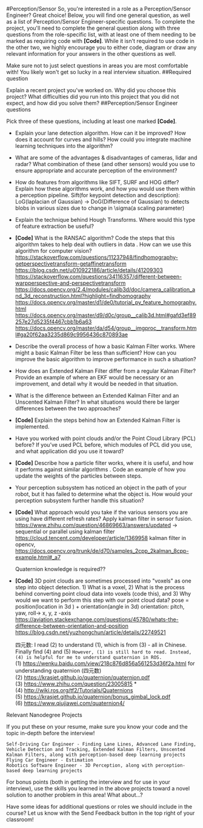#Perception/Sensor
So, you're interested in a role as a Perception/Sensor Engineer? Great choice! Below, you will find one general question, as well as a list of Perception/Sensor Engineer-specific questions. To complete the project, you'll need to complete the general question along with three questions from the role-specific list, with at least one of them needing to be marked as requiring code with **[Code]**. While it isn't required to use code in the other two, we highly encourage you to either code, diagram or draw any relevant information for your answers in the other questions as well.

Make sure not to just select questions in areas you are most comfortable with! You likely won't get so lucky in a real interview situation.
##Required question

Explain a recent project you've worked on. Why did you choose this project? What difficulties did you run into this project that you did not expect, and how did you solve them?
##Perception/Sensor Engineer questions

Pick three of these questions, including at least one marked **[Code]**.

* Explain your lane detection algorithm. How can it be improved? How does it account for curves and hills? How
     could you integrate machine learning techniques into the algorithm?
     
* What are some of the advantages & disadvantages of cameras, lidar and radar? What combination of these (and
     other sensors) would you use to ensure appropriate and accurate perception of the environment?
     
* How do features from algorithms like SIFT, SURF and HOG differ? Explain how these algorithms work, and how you
     would use them within a perception pipeline.
     Sift(for keypoint detection and description): LoG(laplacian of Gaussian) -> DoG(Difference of Gaussian) to
      detects blobs in various sizes due to change
      in \sigma(a scaling parameter)
* Explain the technique behind Hough Transforms. Where would this type of feature extraction be useful?
* **[Code]** What is the RANSAC algorithm? Code the steps that this algorithm takes to help deal with outliers in data
    . How can we use this algorithm for computer vision?
        https://stackoverflow.com/questions/11237948/findhomography-getperspectivetransform-getaffinetransform
        https://blog.csdn.net/u010922186/article/details/41209303
        https://stackoverflow.com/questions/34116357/different-between-warpperspective-and-perspectivetransform
        https://docs.opencv.org/2.4/modules/calib3d/doc/camera_calibration_and_3d_reconstruction.html?highlight=findhomography
        https://docs.opencv.org/master/d1/de0/tutorial_py_feature_homography.html
        https://docs.opencv.org/master/d9/d0c/group__calib3d.html#gafd3ef89257e27d5235f4467cbb1b6a63
        https://docs.opencv.org/master/da/d54/group__imgproc__transform.html#ga20f62aa3235d869c9956436c870893ae
    
* Describe the overall process of how a basic Kalman Filter works. Where might a basic Kalman Filter be less than
     sufficient? How can you improve the basic algorithm to improve performance in such a situation?
     
* How does an Extended Kalman Filter differ from a regular Kalman Filter? Provide an example of where an EKF would
     be necessary or an improvement, and detail why it would be needed in that situation.
* What is the difference between an Extended Kalman Filter and an Unscented Kalman Filter? In what situations
     would there be larger differences between the two approaches?
* **[Code]** Explain the steps behind how an Extended Kalman Filter is implemented.
* Have you worked with point clouds and/or the Point Cloud Library (PCL) before? If you’ve used PCL before, which
     modules of PCL did you use, and what application did you use it toward?
     
* **[Code]** Describe how a particle filter works, where it is useful, and how it performs against similar algorithms
    . Code an example of how you update the weights of the particles between steps.
* Your perception subsystem has noticed an object in the path of your robot, but it has failed to determine what
     the object is. How would your perception subsystem further handle this situation?
* **[Code]** What approach would you take if the various sensors you are using have different refresh rates?
    Apply kalman filter in sensor fusion.
    https://www.zhihu.com/question/46869663/answers/updated -> sequential or parallel using kalman filter
    https://cloud.tencent.com/developer/article/1369958 
    kalman filter in opencv, https://docs.opencv.org/trunk/de/d70/samples_2cpp_2kalman_8cpp-example.html#_a7
     
    Quaternion knowledge is required??
* **[Code]** 3D point clouds are sometimes processed into "voxels" as one step into object detection. 1) What is a
     voxel, 2) What is the process behind converting point cloud data into voxels (code this), and 3) Why would we want to perform this step with our point cloud data?
     pose = position(location in 3d ) + orientation(angle in 3d)
     orientation: pitch, yaw, roll-> x, y, z -axis
     https://aviation.stackexchange.com/questions/45780/whats-the-difference-between-orientation-and-position
     https://blog.csdn.net/yuzhongchun/article/details/22749521
     
     四元数: I read (2) to understand (1), which is from (3) - all in Chinese. Finally find (4) and (5)
     `However, (1) is still hard to read. Instead, (4) is helpful for me to understand quaternion in ROS.`  
      (1) https://wenku.baidu.com/view/218c876d856a561253d36f2a.html for understanding quaternion (四元数)  
      (2) https://krasjet.github.io/quaternion/quaternion.pdf  
      (3) https://www.zhihu.com/question/23005815 *  
      (4) http://wiki.ros.org/tf2/Tutorials/Quaternions  
      (5) https://krasjet.github.io/quaternion/bonus_gimbal_lock.pdf  
      (6) https://www.qiujiawei.com/quaternion4/  


Relevant Nanodegree Projects

If you put these on your resume, make sure you know your code and the topic in-depth before the interview!

    Self-Driving Car Engineer - Finding Lane Lines, Advanced Lane Finding, Vehicle Detection and Tracking, Extended Kalman Filters, Unscented Kalman Filters, along with perception-based deep learning projects
    Flying Car Engineer - Estimation
    Robotics Software Engineer - 3D Perception, along with perception-based deep learning projects

For bonus points (both in getting the interview and for use in your interview), use the skills you learned in the above projects toward a novel solution to another problem in this area!
What about...?

Have some ideas for additional questions or roles we should include in the course? Let us know with the Send Feedback button in the top right of your classroom!
